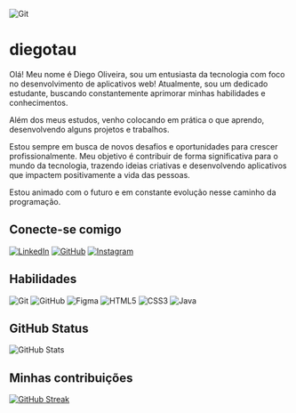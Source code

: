 ![Git](https://img.freepik.com/fotos-gratis/conceito-de-colagem-de-html-e-css-com-pessoa_23-2150061981.jpg?t=st=1713994688~exp=1713998288~hmac=856360d38e8f09994b8de90749b6c32189fca0ed91aa7f21a6ba59a9967b85c8&w=740)
# diegotau
Olá! Meu nome é Diego Oliveira, sou um entusiasta da tecnologia com foco no desenvolvimento de aplicativos web! Atualmente, sou um dedicado estudante, buscando constantemente aprimorar minhas habilidades e conhecimentos.

Além dos meus estudos, venho colocando em prática o que aprendo, desenvolvendo alguns projetos e trabalhos.

Estou sempre em busca de novos desafios e oportunidades para crescer profissionalmente. Meu objetivo é contribuir de forma significativa para o mundo da tecnologia, trazendo ideias criativas e desenvolvendo aplicativos que impactem positivamente a vida das pessoas.

Estou animado com o futuro e em constante evolução nesse caminho da programação.

## Conecte-se comigo
[![LinkedIn](https://img.shields.io/badge/LinkedIn-0077B5?style=for-the-badge&logo=linkedin&logoColor=white)](https://www.linkedin.com/in/fcodiego/)
[![GitHub](https://img.shields.io/badge/GitHub-100000?style=for-the-badge&logo=github&logoColor=white)](https://github.com/diegotau)
[![Instagram](https://img.shields.io/badge/-Instagram-%23E4405F?style=for-the-badge&logo=instagram&logoColor=white)](https://www.instagram.com/diego_oliveira_7/)

## Habilidades
![Git](https://img.shields.io/badge/GIT-E44C30?style=for-the-badge&logo=git&logoColor=white)
![GitHub](https://img.shields.io/badge/GitHub-100000?style=for-the-badge&logo=github&logoColor=white)
![Figma](https://img.shields.io/badge/Figma-696969?style=for-the-badge&logo=figma&logoColor=figma)
![HTML5](https://img.shields.io/badge/HTML5-E34F26?style=for-the-badge&logo=html5&logoColor=white)
![CSS3](https://img.shields.io/badge/CSS3-1572B6?style=for-the-badge&logo=css3&logoColor=white)
![Java](https://img.shields.io/badge/java-%23ED8B00.svg?style=for-the-badge&logo=openjdk&logoColor=white)

## GitHub Status
![GitHub Stats](https://github-readme-stats.vercel.app/api?username=diegotau&theme=transparent&bg_color=000&border_color=30A3DC&show_icons=true&icon_color=30A3DC&title_color=E94D5F&text_color=FFF&hide_title=true)

## Minhas contribuições
[![GitHub Streak](https://streak-stats.demolab.com/?user=diegotau&theme=bear&background=000&border=30A3DC&dates=FFF)](https://git.io/streak-stats)